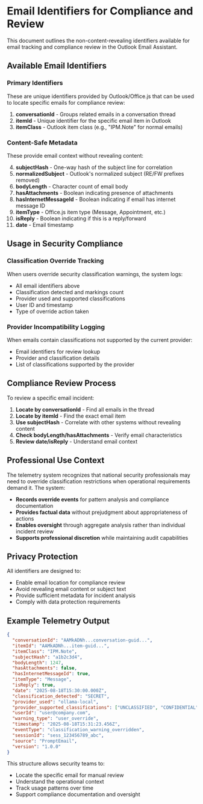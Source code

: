 # Email Identifiers for Compliance and Review

This document outlines the non-content-revealing identifiers available for email tracking and compliance review in the Outlook Email Assistant.

## Available Email Identifiers

### Primary Identifiers
These are unique identifiers provided by Outlook/Office.js that can be used to locate specific emails for compliance review:

1. **conversationId** - Groups related emails in a conversation thread
2. **itemId** - Unique identifier for the specific email item in Outlook
3. **itemClass** - Outlook item class (e.g., "IPM.Note" for normal emails)

### Content-Safe Metadata
These provide email context without revealing content:

4. **subjectHash** - One-way hash of the subject line for correlation
5. **normalizedSubject** - Outlook's normalized subject (RE/FW prefixes removed)
6. **bodyLength** - Character count of email body
7. **hasAttachments** - Boolean indicating presence of attachments
8. **hasInternetMessageId** - Boolean indicating if email has internet message ID
9. **itemType** - Office.js item type (Message, Appointment, etc.)
10. **isReply** - Boolean indicating if this is a reply/forward
11. **date** - Email timestamp

## Usage in Security Compliance

### Classification Override Tracking
When users override security classification warnings, the system logs:
- All email identifiers above
- Classification detected and markings count
- Provider used and supported classifications  
- User ID and timestamp
- Type of override action taken

### Provider Incompatibility Logging
When emails contain classifications not supported by the current provider:
- Email identifiers for review lookup
- Provider and classification details
- List of classifications supported by the provider

## Compliance Review Process

To review a specific email incident:

1. **Locate by conversationId** - Find all emails in the thread
2. **Locate by itemId** - Find the exact email item  
3. **Use subjectHash** - Correlate with other systems without revealing content
4. **Check bodyLength/hasAttachments** - Verify email characteristics
5. **Review date/isReply** - Understand email context

## Professional Use Context

The telemetry system recognizes that national security professionals may need to override 
classification restrictions when operational requirements demand it. The system:

- **Records override events** for pattern analysis and compliance documentation
- **Provides factual data** without prejudgment about appropriateness of actions
- **Enables oversight** through aggregate analysis rather than individual incident review
- **Supports professional discretion** while maintaining audit capabilities

## Privacy Protection

All identifiers are designed to:
- Enable email location for compliance review
- Avoid revealing email content or subject text
- Provide sufficient metadata for incident analysis
- Comply with data protection requirements

## Example Telemetry Output

```json
{
  "conversationId": "AAMkADNh...conversation-guid...",
  "itemId": "AAMkADNh...item-guid...",
  "itemClass": "IPM.Note", 
  "subjectHash": "a1b2c3d4",
  "bodyLength": 1247,
  "hasAttachments": false,
  "hasInternetMessageId": true,
  "itemType": "Message",
  "isReply": true,
  "date": "2025-08-18T15:30:00.000Z",
  "classification_detected": "SECRET",
  "provider_used": "ollama-local",
  "provider_supported_classifications": ["UNCLASSIFIED", "CONFIDENTIAL"],
  "userId": "user@company.com",
  "warning_type": "user_override",
  "timestamp": "2025-08-18T15:31:23.456Z",
  "eventType": "classification_warning_overridden",
  "sessionId": "sess_123456789_abc",
  "source": "PromptEmail",
  "version": "1.0.0"
}
```

This structure allows security teams to:
- Locate the specific email for manual review
- Understand the operational context 
- Track usage patterns over time
- Support compliance documentation and oversight
